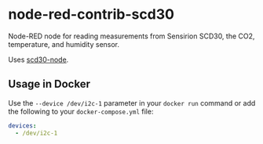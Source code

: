 # node-red-contrib-scd30

Node-RED node for reading measurements from Sensirion SCD30, the CO2, temperature, and humidity sensor.

Uses [scd30-node](https://github.com/rsmeral/scd30-node).

## Usage in Docker

Use the `--device /dev/i2c-1` parameter in your `docker run` command or add the following to your `docker-compose.yml` file:
```yaml
devices:
  - /dev/i2c-1
```
